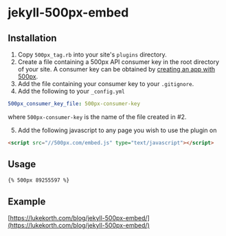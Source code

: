 jekyll-500px-embed
==================

## Installation

1. Copy `500px_tag.rb` into your site's `plugins` directory.
2. Create a file containing a 500px API consumer key in the root directory of your site.
A consumer key can be obtained by [creating an app with 500px](https://500px.com/settings/applications).
3. Add the file containing your consumer key to your `.gitignore`.
4. Add the following to your `_config.yml`

  ```yaml
  500px_consumer_key_file: 500px-consumer-key
  ```

  where `500px-consumer-key` is the name of the file created in #2.

5. Add the following javascript to any page you wish to use the plugin on

```html
<script src="//500px.com/embed.js" type="text/javascript"></script>
```

## Usage

```markdown
{% 500px 89255597 %}
```

## Example

[https://lukekorth.com/blog/jekyll-500px-embed/](https://lukekorth.com/blog/jekyll-500px-embed/)
